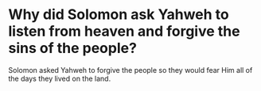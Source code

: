 # Why did Solomon ask Yahweh to listen from heaven and forgive the sins of the people?

Solomon asked Yahweh to forgive the people so they would fear Him all of the days they lived on the land.
